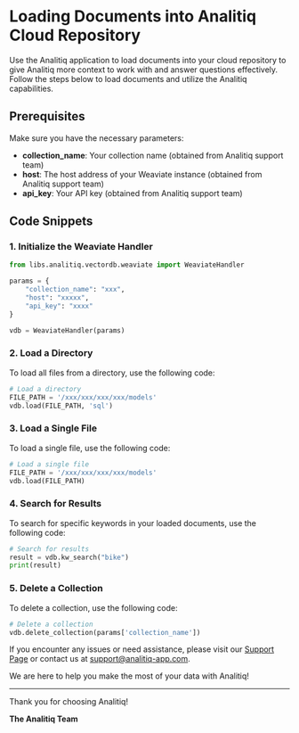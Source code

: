 
# Loading Documents into Analitiq Cloud Repository

Use the Analitiq application to load documents into your cloud repository to give Analitiq more context to work with and answer questions effectively. Follow the steps below to load documents and utilize the Analitiq capabilities.

## Prerequisites

Make sure you have the necessary parameters:
- **collection_name**: Your collection name (obtained from Analitiq support team)
- **host**: The host address of your Weaviate instance (obtained from Analitiq support team)
- **api_key**: Your API key (obtained from Analitiq support team)

## Code Snippets

### 1. Initialize the Weaviate Handler

```python
from libs.analitiq.vectordb.weaviate import WeaviateHandler

params = {
    "collection_name": "xxx",
    "host": "xxxxx",
    "api_key": "xxxx"
}

vdb = WeaviateHandler(params)
```

### 2. Load a Directory

To load all files from a directory, use the following code:

```python
# Load a directory
FILE_PATH = '/xxx/xxx/xxx/xxx/models'
vdb.load(FILE_PATH, 'sql')
```

### 3. Load a Single File

To load a single file, use the following code:

```python
# Load a single file
FILE_PATH = '/xxx/xxx/xxx/xxx/models'
vdb.load(FILE_PATH)
```

### 4. Search for Results

To search for specific keywords in your loaded documents, use the following code:

```python
# Search for results
result = vdb.kw_search("bike")
print(result)
```

### 5. Delete a Collection

To delete a collection, use the following code:

```python
# Delete a collection
vdb.delete_collection(params['collection_name'])
```

If you encounter any issues or need assistance, please visit our [Support Page](https://analitiq-app.com/support) or contact us at support@analitiq-app.com.

We are here to help you make the most of your data with Analitiq!

---

Thank you for choosing Analitiq!

**The Analitiq Team**
